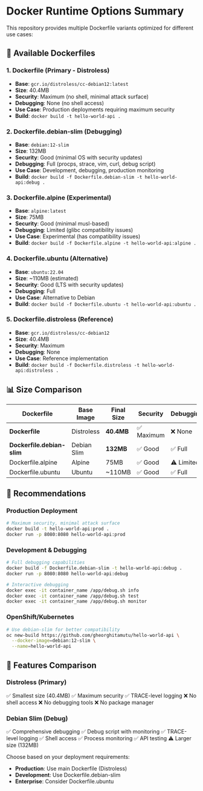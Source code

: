 # Docker Runtime Options Summary

This repository provides multiple Dockerfile variants optimized for different use cases:

## 🚀 Available Dockerfiles

### 1. **Dockerfile** (Primary - Distroless)
- **Base**: `gcr.io/distroless/cc-debian12:latest`
- **Size**: 40.4MB
- **Security**: Maximum (no shell, minimal attack surface)
- **Debugging**: None (no shell access)
- **Use Case**: Production deployments requiring maximum security
- **Build**: `docker build -t hello-world-api .`

### 2. **Dockerfile.debian-slim** (Debugging)
- **Base**: `debian:12-slim`
- **Size**: 132MB
- **Security**: Good (minimal OS with security updates)
- **Debugging**: Full (procps, strace, vim, curl, debug script)
- **Use Case**: Development, debugging, production monitoring
- **Build**: `docker build -f Dockerfile.debian-slim -t hello-world-api:debug .`

### 3. **Dockerfile.alpine** (Experimental)
- **Base**: `alpine:latest`
- **Size**: 75MB
- **Security**: Good (minimal musl-based)
- **Debugging**: Limited (glibc compatibility issues)
- **Use Case**: Experimental (has compatibility issues)
- **Build**: `docker build -f Dockerfile.alpine -t hello-world-api:alpine .`

### 4. **Dockerfile.ubuntu** (Alternative)
- **Base**: `ubuntu:22.04`
- **Size**: ~110MB (estimated)
- **Security**: Good (LTS with security updates)
- **Debugging**: Full
- **Use Case**: Alternative to Debian
- **Build**: `docker build -f Dockerfile.ubuntu -t hello-world-api:ubuntu .`

### 5. **Dockerfile.distroless** (Reference)
- **Base**: `gcr.io/distroless/cc-debian12`
- **Size**: 40.4MB
- **Security**: Maximum
- **Debugging**: None
- **Use Case**: Reference implementation
- **Build**: `docker build -f Dockerfile.distroless -t hello-world-api:distroless .`

## 📊 Size Comparison

| Dockerfile | Base Image | Final Size | Security | Debugging | Recommended For |
|------------|------------|------------|----------|-----------|-----------------|
| **Dockerfile** | Distroless | **40.4MB** | ✅ Maximum | ❌ None | **Production** |
| **Dockerfile.debian-slim** | Debian Slim | **132MB** | ✅ Good | ✅ Full | **Development** |
| Dockerfile.alpine | Alpine | 75MB | ✅ Good | ⚠️ Limited | Experimental |
| Dockerfile.ubuntu | Ubuntu | ~110MB | ✅ Good | ✅ Full | Alternative |

## 🎯 Recommendations

### Production Deployment
```bash
# Maximum security, minimal attack surface
docker build -t hello-world-api:prod .
docker run -p 8080:8080 hello-world-api:prod
```

### Development & Debugging
```bash
# Full debugging capabilities
docker build -f Dockerfile.debian-slim -t hello-world-api:debug .
docker run -p 8080:8080 hello-world-api:debug

# Interactive debugging
docker exec -it container_name /app/debug.sh info
docker exec -it container_name /app/debug.sh test
docker exec -it container_name /app/debug.sh monitor
```

### OpenShift/Kubernetes
```bash
# Use debian-slim for better compatibility
oc new-build https://github.com/gheorghitamutu/hello-world-api \
  --docker-image=debian:12-slim \
  --name=hello-world-api
```

## 🔧 Features Comparison

### Distroless (Primary)
✅ Smallest size (40.4MB)
✅ Maximum security
✅ TRACE-level logging
❌ No shell access
❌ No debugging tools
❌ No package manager

### Debian Slim (Debug)
✅ Comprehensive debugging
✅ Debug script with monitoring
✅ TRACE-level logging
✅ Shell access
✅ Process monitoring
✅ API testing
⚠️ Larger size (132MB)

Choose based on your deployment requirements:
- **Production**: Use main Dockerfile (Distroless)
- **Development**: Use Dockerfile.debian-slim
- **Enterprise**: Consider Dockerfile.ubuntu
